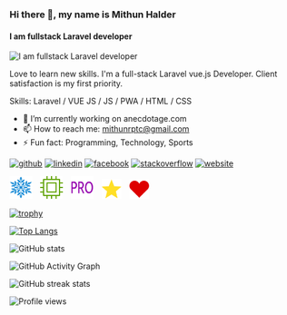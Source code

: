 ### Hi there 👋, my name is Mithun Halder
#### I am fullstack Laravel developer
![I am fullstack Laravel developer](https://arturssmirnovs.github.io/github-profile-readme-generator/images/banner.png)


Love to learn new skills. I'm a full-stack Laravel vue.js Developer. Client satisfaction is my first priority.

Skills: Laravel / VUE JS / JS /  PWA / HTML / CSS 

- 🔭 I’m currently working on anecdotage.com 
- 📫 How to reach me: mithunrptc@gmail.com 
- ⚡ Fun fact: Programming, Technology, Sports 


[<img src='https://cdn.jsdelivr.net/npm/simple-icons@3.0.1/icons/github.svg' alt='github' height='40'>](https://github.com/0mithun)  [<img src='https://cdn.jsdelivr.net/npm/simple-icons@3.0.1/icons/linkedin.svg' alt='linkedin' height='40'>](https://www.linkedin.com/in/https://www.linkedin.com/in/mithun-halder-6205b4168//)  [<img src='https://cdn.jsdelivr.net/npm/simple-icons@3.0.1/icons/facebook.svg' alt='facebook' height='40'>](https://www.facebook.com/0mithun)  [<img src='https://cdn.jsdelivr.net/npm/simple-icons@3.0.1/icons/stackoverflow.svg' alt='stackoverflow' height='40'>](https://stackoverflow.com/users/https://stackoverflow.com/users/15851348/mithun-halder)  [<img src='https://cdn.jsdelivr.net/npm/simple-icons@3.0.1/icons/icloud.svg' alt='website' height='40'>](https://www.linkedin.com/in/mithun-halder-6205b4168/)  

<a href='https://archiveprogram.github.com/'><img src='https://raw.githubusercontent.com/acervenky/animated-github-badges/master/assets/acbadge.gif' width='40' height='40'></a> <a href='https://docs.github.com/en/developers'><img src='https://raw.githubusercontent.com/acervenky/animated-github-badges/master/assets/devbadge.gif' width='40' height='40'></a> <a href='https://github.com/pricing'><img src='https://raw.githubusercontent.com/acervenky/animated-github-badges/master/assets/pro.gif' width='40' height='40'></a> <a href='https://stars.github.com/'><img src='https://raw.githubusercontent.com/acervenky/animated-github-badges/master/assets/starbadge.gif' width='35' height='35'></a> <a href='https://docs.github.com/en/github/supporting-the-open-source-community-with-github-sponsors'><img src='https://raw.githubusercontent.com/acervenky/animated-github-badges/master/assets/sponsorbadge.gif' width='35' height='35'></a> 

[![trophy](https://github-profile-trophy.vercel.app/?username=0mithun)](https://github.com/ryo-ma/github-profile-trophy)

[![Top Langs](https://github-readme-stats.vercel.app/api/top-langs/?username=0mithun)](https://github.com/anuraghazra/github-readme-stats)

![GitHub stats](https://github-readme-stats.vercel.app/api?username=0mithun&show_icons=true)  

![GitHub Activity Graph](https://activity-graph.herokuapp.com/graph?username=0mithun)  

![GitHub streak stats](https://github-readme-streak-stats.herokuapp.com/?user=0mithun)  

![Profile views](https://gpvc.arturio.dev/0mithun)  
